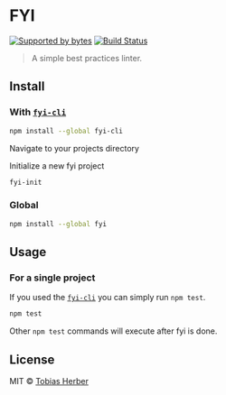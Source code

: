 # FYI
[![Supported by bytes](http://art.bytes.gq/badge.svg)](https://bytes.gq) [![Build Status](https://travis-ci.org/herber/fyi.svg?branch=master)](https://travis-ci.org/herber/fyi)

> A simple best practices linter.


## Install
### With [`fyi-cli`](https://github.com/tobihrbr/fyi-cli)
```bash
npm install --global fyi-cli
```

Navigate to your projects directory

Initialize a new fyi project
```bash
fyi-init
```

### Global
```bash
npm install --global fyi
```

## Usage
### For a single project
If you used the [`fyi-cli`](https://github.com/tobihrbr/fyi-cli) you can simply run `npm test`.

```bash
npm test
```

Other `npm test` commands will execute after fyi is done.

## License

MIT © [Tobias Herber](https://tobihrbr.com)
